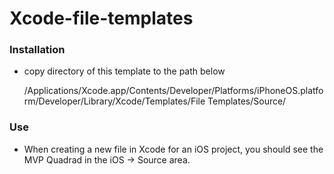 # Xcode-file-templates

### Installation
- copy directory of this template to the path below

    /Applications/Xcode.app/Contents/Developer/Platforms/iPhoneOS.platform/Developer/Library/Xcode/Templates/File Templates/Source/

### Use
- When creating a new file in Xcode for an iOS project, you should see the MVP Quadrad in the iOS -> Source area.
